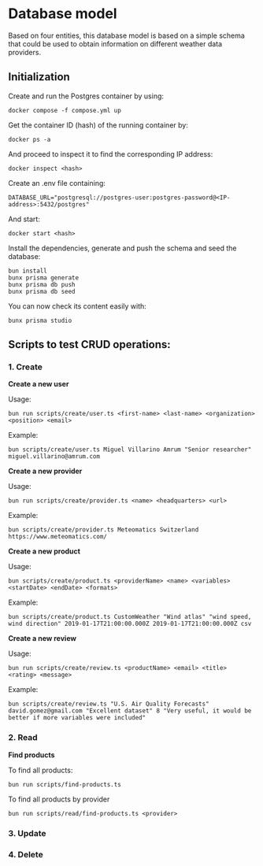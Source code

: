 # Database model

Based on four entities, this database model is based on a simple schema that could be used to obtain information on different weather data providers.

## Initialization

Create and run the Postgres container by using:

```
docker compose -f compose.yml up
```

Get the container ID (hash) of the running container by: 
``` 
docker ps -a
```

And proceed to inspect it to find the corresponding IP address:
```
docker inspect <hash>
```

Create an .env file containing:

```
DATABASE_URL="postgresql://postgres-user:postgres-password@<IP-address>:5432/postgres"
```

And start:
```
docker start <hash>
``` 

Install the dependencies, generate and push the schema and seed the database: 

```
bun install
bunx prisma generate
bunx prisma db push
bunx prisma db seed
```

You can now check its content easily with:

```
bunx prisma studio
```

## Scripts to test CRUD operations:

### 1. Create

**Create a new user**

Usage:

```
bun run scripts/create/user.ts <first-name> <last-name> <organization> <position> <email>
```

Example:

```
bun scripts/create/user.ts Miguel Villarino Amrum "Senior researcher" miguel.villarino@amrum.com
```

**Create a new provider**

Usage:

```
bun run scripts/create/provider.ts <name> <headquarters> <url>
```

Example:

```
bun scripts/create/provider.ts Meteomatics Switzerland https://www.meteomatics.com/
```

**Create a new product**

Usage:

```
bun scripts/create/product.ts <providerName> <name> <variables> <startDate> <endDate> <formats>
```

Example:

```
bun scripts/create/product.ts CustomWeather "Wind atlas" "wind speed, wind direction" 2019-01-17T21:00:00.000Z 2019-01-17T21:00:00.000Z csv
```

**Create a new review**

Usage:

```
bun run scripts/create/review.ts <productName> <email> <title> <rating> <message>
```

Example:

```
bun scripts/create/review.ts "U.S. Air Quality Forecasts" david.gomez@gmail.com "Excellent dataset" 8 "Very useful, it would be better if more variables were included"
```

### 2. Read

**Find products**

To find all products:
```
bun run scripts/find-products.ts
```

To find all products by provider
```
bun run scripts/read/find-products.ts <provider>
```

### 3. Update

### 4. Delete
